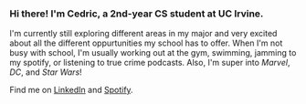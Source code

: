 ### Hi there! I'm Cedric, a 2nd-year CS student at UC Irvine.

I'm currently still exploring different areas in my major and very excited about all the different oppurtunities
my school has to offer. When I'm not busy with school, I'm usually working out at the gym, swimming, jamming to my 
spotify, or listening to true crime podcasts. Also, I'm super into _Marvel_, _DC_, and _Star Wars_!

Find me on [LinkedIn](https://www.linkedin.com/in/cedric-kwong-2b5145233/) and [Spotify](https://open.spotify.com/user/k606phub54xl9aa1thuuw6rkd?si=31bcb17a4b9945e2).

<!--
**ced-kwong29/ced-kwong29** is a ✨ _special_ ✨ repository because its `README.md` (this file) appears on your GitHub profile.

Here are some ideas to get you started:

- 🔭 I’m currently working on ...
- 🌱 I’m currently learning ...
- 👯 I’m looking to collaborate on ...
- 🤔 I’m looking for help with ...
- 💬 Ask me about ...
- 📫 How to reach me: ...
- 😄 Pronouns: ...
- ⚡ Fun fact: ...
-->
